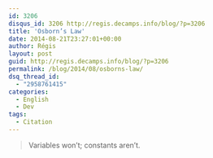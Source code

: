 ```yaml
---
id: 3206
disqus_id: 3206 http://regis.decamps.info/blog/?p=3206
title: 'Osborn’s Law'
date: 2014-08-21T23:27:01+00:00
author: Régis
layout: post
guid: http://regis.decamps.info/blog/?p=3206
permalink: /blog/2014/08/osborns-law/
dsq_thread_id:
  - "2958761415"
categories:
  - English
  - Dev
tags:
  - Citation
---
```

> Variables won’t; constants aren’t.
